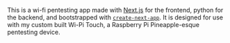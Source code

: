 This is a wi-fi pentesting app made with [Next.js](https://nextjs.org) for the frontend, python for the backend, and bootstrapped with [`create-next-app`](https://nextjs.org/docs/app/api-reference/cli/create-next-app). It is designed for use with my custom built Wi-Pi Touch, a Raspberry Pi Pineapple-esque pentesting device.
